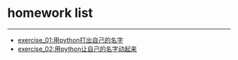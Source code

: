 # homework list
****
* [exercise_01:用python打出自己的名字](https://github.com/the-toad/computational_physics_2015301110145/blob/master/exercise_01%E4%BB%A3%E7%A0%81)
* [exercise_02:用python让自己的名字动起来]()
